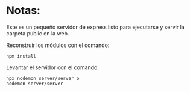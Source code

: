 # Notas:

Este es un pequeño servidor de express listo para ejecutarse y servir la carpeta public en la web.

Reconstruir los módulos con el comando:

```
npm install
```

Levantar el servidor con el comando:

```
npx nodemon server/server o
nodemon server/server
```